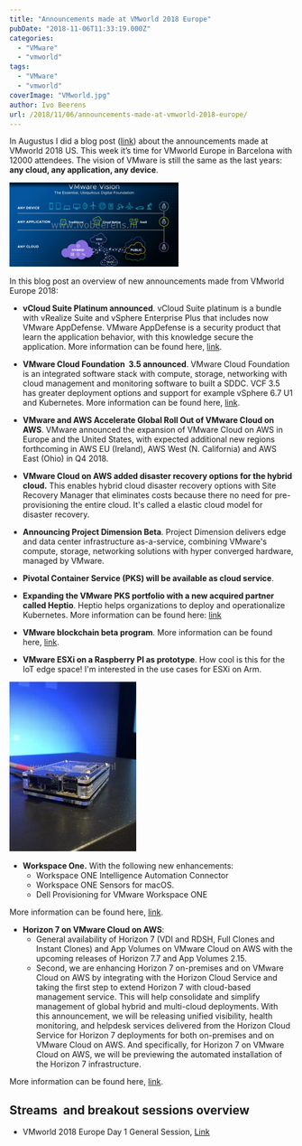 ```yaml
---
title: "Announcements made at VMworld 2018 Europe"
pubDate: "2018-11-06T11:33:19.000Z"
categories: 
  - "VMware"
  - "vmworld"
tags: 
  - "VMware"
  - "vmworld"
coverImage: "VMworld.jpg"
author: Ivo Beerens
url: /2018/11/06/announcements-made-at-vmworld-2018-europe/
---
```


In Augustus I did a blog post ([link](http://www.ivobeerens.nl/2018/08/27/whats-announced-at-vmworld-2018-us/)) about the announcements made at VMworld 2018 US. This week it’s time for VMworld Europe in Barcelona with 12000 attendees. The vision of VMware is still the same as the last years: **any cloud, any application, any device**.

[![](images/any-300x149.png)](images/any.png)

In this blog post an overview of new announcements made from VMworld Europe 2018:
- **vCloud Suite Platinum announced**. vCloud Suite platinum is a bundle with vRealize Suite and vSphere Enterprise Plus that includes now VMware AppDefense. VMware AppDefense is a security product that learn the application behavior, with this knowledge secure the application. More information can be found here, [link](https://blogs.VMware.com/management/2018/11/introducing-VMware-vcloud-suite-2018-platinum.html).

- **VMware Cloud Foundation  3.5 announced**. VMware Cloud Foundation is an integrated software stack with compute, storage, networking with cloud management and monitoring software to built a SDDC. VCF 3.5 has greater deployment options and support for example vSphere 6.7 U1 and Kubernetes. More information can be found here, [link](https://blogs.VMware.com/cloud-foundation/2018/11/06/announcing-VMware-cloud-foundation-3-5).

- **VMware and AWS Accelerate Global Roll Out of VMware Cloud on AWS**. VMware announced the expansion of VMware Cloud on AWS in Europe and the United States, with expected additional new regions forthcoming in AWS EU (Ireland), AWS West (N. California) and AWS East (Ohio) in Q4 2018.

- **VMware Cloud on AWS added disaster recovery options for the hybrid cloud.** This enables hybrid cloud disaster recovery options with Site Recovery Manager that eliminates costs because there no need for pre-provisioning the entire cloud. It's called a elastic cloud model for disaster recovery.
- **Announcing Project Dimension Beta**. Project Dimension delivers edge and data center infrastructure as-a-service, combining VMware's compute, storage, networking solutions with hyper converged hardware, managed by VMware.

- **Pivotal Container Service (PKS) will be available as cloud service**.

- **Expanding the VMware PKS portfolio with a new acquired partner called Heptio**. Heptio helps organizations to deploy and operationalize Kubernetes. More information can be found here: [link](https://blogs.VMware.com/cloudnative/2018/11/06/welcome-heptio/)

- **VMware blockchain beta program**. More information can be found here, [link](https://ir.VMware.com/overview/press-releases/press-release-details/2018/IBM-and-VMware-Advance-Partnership-to-Accelerate-Enterprise-Hybrid-Cloud-Adoption-and-Digital-Transformation/default.aspx).
- **VMware ESXi on a Raspberry PI as prototype**. How cool is this for the IoT edge space! I'm interested in the use cases for ESXi on Arm.

[![](images/pi-225x300.jpg)](images/pi.jpg)

- **Workspace One.** With the following new enhancements:
    - Workspace ONE Intelligence Automation Connector
    - Workspace ONE Sensors for macOS.
    - Dell Provisioning for VMware Workspace ONE

More information can be found here, [link](https://ir.VMware.com/overview/press-releases/press-release-details/2018/IBM-and-VMware-Advance-Partnership-to-Accelerate-Enterprise-Hybrid-Cloud-Adoption-and-Digital-Transformation/default.aspx).

- **Horizon 7 on VMware Cloud on AWS**:
    - General availability of Horizon 7 (VDI and RDSH, Full Clones and Instant Clones) and App Volumes on VMware Cloud on AWS with the upcoming releases of Horizon 7.7 and App Volumes 2.15.
    - Second, we are enhancing Horizon 7 on-premises and on VMware Cloud on AWS by integrating with the Horizon Cloud Service and taking the first step to extend Horizon 7 with cloud-based management service. This will help consolidate and simplify management of global hybrid and multi-cloud deployments. With this announcement, we will be releasing unified visibility, health monitoring, and helpdesk services delivered from the Horizon Cloud Service for Horizon 7 deployments for both on-premises and on VMware Cloud on AWS. And specifically, for Horizon 7 on VMware Cloud on AWS, we will be previewing the automated installation of the Horizon 7 infrastructure.

More information can be found here, [link](https://ir.VMware.com/overview/press-releases/press-release-details/2018/IBM-and-VMware-Advance-Partnership-to-Accelerate-Enterprise-Hybrid-Cloud-Adoption-and-Digital-Transformation/default.aspx).

## **Streams  and breakout sessions overview**

- VMworld 2018 Europe Day 1 General Session, [Link](https://youtu.be/PdKmdsMuNPM)

